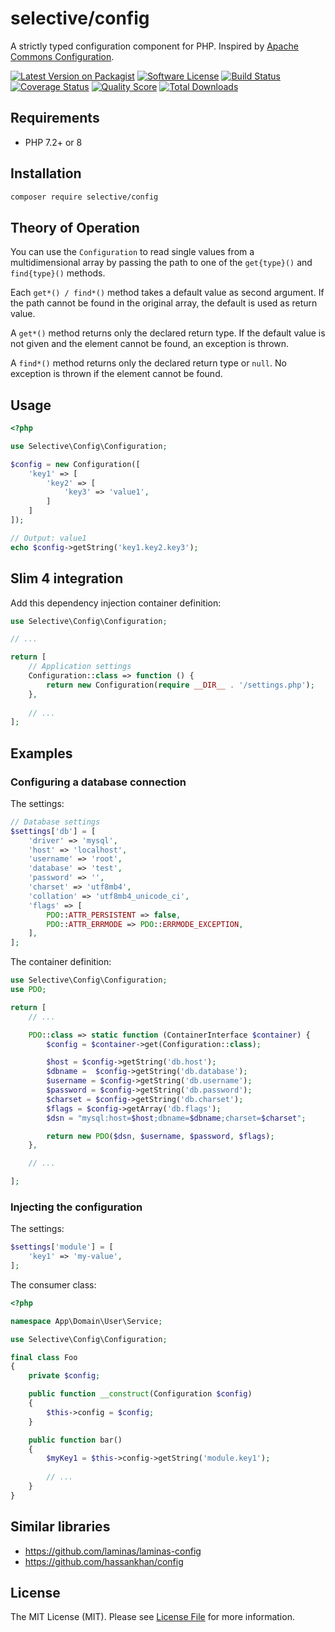 # selective/config

A strictly typed configuration component for PHP. Inspired by [Apache Commons Configuration](https://commons.apache.org/proper/commons-configuration/).

[![Latest Version on Packagist](https://img.shields.io/github/release/selective-php/config.svg)](https://packagist.org/packages/selective/config)
[![Software License](https://img.shields.io/badge/license-MIT-brightgreen.svg)](LICENSE)
[![Build Status](https://github.com/selective-php/config/workflows/build/badge.svg)](https://github.com/selective-php/config/actions)
[![Coverage Status](https://img.shields.io/scrutinizer/coverage/g/selective-php/config.svg)](https://scrutinizer-ci.com/g/selective-php/config/code-structure)
[![Quality Score](https://img.shields.io/scrutinizer/quality/g/selective-php/config.svg)](https://scrutinizer-ci.com/g/selective-php/config/?branch=master)
[![Total Downloads](https://img.shields.io/packagist/dt/selective/config.svg)](https://packagist.org/packages/selective/config/stats)


## Requirements

* PHP 7.2+ or 8

## Installation

```bash
composer require selective/config
```

## Theory of Operation

You can use the `Configuration` to read single values from a multidimensional 
array by passing the path to one of the `get{type}()` and `find{type}()` methods. 

Each `get*() / find*()` method takes a default value as second argument.
If the path cannot be found in the original array, the default is used as return value.

A `get*()` method returns only the declared return type. 
If the default value is not given and the element cannot be found, an exception is thrown.

A `find*()` method returns only the declared return type or `null`. 
No exception is thrown if the element cannot be found.

## Usage

```php
<?php

use Selective\Config\Configuration;

$config = new Configuration([
    'key1' => [
        'key2' => [
            'key3' => 'value1',
        ]
    ]
]);

// Output: value1
echo $config->getString('key1.key2.key3');
```

## Slim 4 integration

Add this dependency injection container definition:

```php
use Selective\Config\Configuration;

// ...

return [
    // Application settings
    Configuration::class => function () {
        return new Configuration(require __DIR__ . '/settings.php');
    },
    
    // ...
];
```

## Examples

### Configuring a database connection

The settings:

```php
// Database settings
$settings['db'] = [
    'driver' => 'mysql',
    'host' => 'localhost',
    'username' => 'root',
    'database' => 'test',
    'password' => '',
    'charset' => 'utf8mb4',
    'collation' => 'utf8mb4_unicode_ci',
    'flags' => [
        PDO::ATTR_PERSISTENT => false,
        PDO::ATTR_ERRMODE => PDO::ERRMODE_EXCEPTION,
    ],
];
```

The container definition:

```php
use Selective\Config\Configuration;
use PDO;

return [
    // ...

    PDO::class => static function (ContainerInterface $container) {
        $config = $container->get(Configuration::class);

        $host = $config->getString('db.host');
        $dbname =  $config->getString('db.database');
        $username = $config->getString('db.username');
        $password = $config->getString('db.password');
        $charset = $config->getString('db.charset');
        $flags = $config->getArray('db.flags');
        $dsn = "mysql:host=$host;dbname=$dbname;charset=$charset";

        return new PDO($dsn, $username, $password, $flags);
    },

    // ...

];
```

### Injecting the configuration

The settings:

```php
$settings['module'] = [
    'key1' => 'my-value',
];
```

The consumer class:

```php
<?php

namespace App\Domain\User\Service;

use Selective\Config\Configuration;

final class Foo
{
    private $config;

    public function __construct(Configuration $config)
    {
        $this->config = $config;
    }

    public function bar()
    {
        $myKey1 = $this->config->getString('module.key1');
        
        // ...
    }
}

```

## Similar libraries

* https://github.com/laminas/laminas-config
* https://github.com/hassankhan/config

## License

The MIT License (MIT). Please see [License File](LICENSE) for more information.
